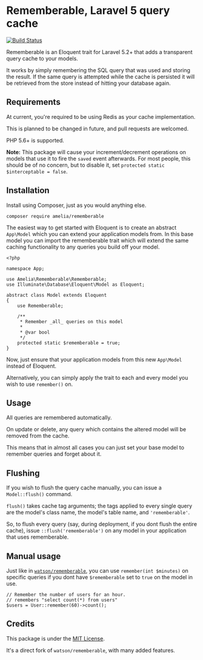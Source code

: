 Rememberable, Laravel 5 query cache
===================================

[![Build Status](https://travis-ci.org/ameliaikeda/rememberable.svg?branch=master)](https://travis-ci.org/ameliaikeda/rememberable)

Rememberable is an Eloquent trait for Laravel 5.2+ that adds a transparent query cache to your models.

It works by simply remembering the SQL query that was used and storing the result.
If the same query is attempted while the cache is persisted it will be retrieved from the store instead of hitting your database again.

## Requirements

At current, you're required to be using Redis as your cache implementation.

This is planned to be changed in future, and pull requests are welcomed.

PHP 5.6+ is supported.

**Note:** This package will cause your increment/decrement operations on models that use it to fire the `saved` event afterwards. For most people, this should be of no concern, but to disable it, set `protected static $interceptable = false`.

## Installation

Install using Composer, just as you would anything else.

    composer require amelia/rememberable

The easiest way to get started with Eloquent is to create an abstract `App\Model` which you can extend your application models from. In this base model you can import the rememberable trait which will extend the same caching functionality to any queries you build off your model.

    <?php
    
    namespace App;

    use Amelia\Rememberable\Rememberable;
    use Illuminate\Database\Eloquent\Model as Eloquent;

    abstract class Model extends Eloquent
    {
        use Rememberable;
        
        /**
         * Remember _all_ queries on this model
         *
         * @var bool
         */
        protected static $rememberable = true;
    }

Now, just ensure that your application models from this new `App\Model` instead of Eloquent.

Alternatively, you can simply apply the trait to each and every model you wish to use `remember()` on.

## Usage

All queries are remembered automatically.

On update or delete, any query which contains the altered model will be removed from the cache.

This means that in almost all cases you can just set your base model to remember queries and forget about it.


## Flushing

If you wish to flush the query cache manually, you can issue a `Model::flush()` command.

`flush()` takes cache tag arguments; the tags applied to every single query are the model's class name, the model's table name, and `'rememberable'`.

So, to flush every query (say, during deployment, if you dont flush the entire cache), issue `::flush('rememberable')` on any model in your application that uses rememberable.

## Manual usage

Just like in [`watson/rememberable`](https://github.com/dwightwatson/rememberable), you can use `remember(int $minutes)` on specific queries if you dont have `$rememberable` set to `true` on the model in use.

    // Remember the number of users for an hour.
    // remembers "select count(*) from users"
    $users = User::remember(60)->count();

## Credits

This package is under the [MIT License](/LICENSE.txt).

It's a direct fork of `watson/rememberable`, with many added features.
